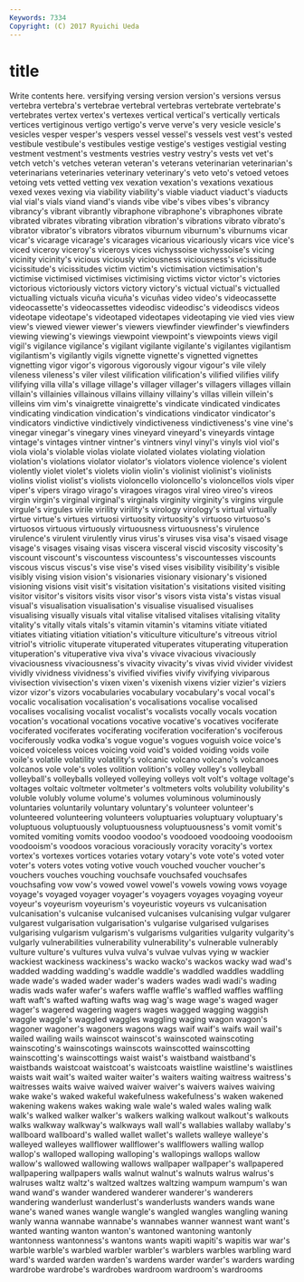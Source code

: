 ```yaml
---
Keywords: 7334 
Copyright: (C) 2017 Ryuichi Ueda
---
```


# title

Write contents here.
 versifying versing version version's versions versus vertebra vertebra's vertebrae
vertebral vertebras vertebrate vertebrate's vertebrates vertex vertex's vertexes vertical vertical's
vertically verticals vertices vertiginous vertigo vertigo's verve verve's very vesicle
vesicle's vesicles vesper vesper's vespers vessel vessel's vessels vest vest's
vested vestibule vestibule's vestibules vestige vestige's vestiges vestigial vesting vestment
vestment's vestments vestries vestry vestry's vests vet vet's vetch vetch's
vetches veteran veteran's veterans veterinarian veterinarian's veterinarians veterinaries veterinary veterinary's
veto veto's vetoed vetoes vetoing vets vetted vetting vex vexation
vexation's vexations vexatious vexed vexes vexing via viability viability's viable
viaduct viaduct's viaducts vial vial's vials viand viand's viands vibe
vibe's vibes vibes's vibrancy vibrancy's vibrant vibrantly vibraphone vibraphone's vibraphones
vibrate vibrated vibrates vibrating vibration vibration's vibrations vibrato vibrato's vibrator
vibrator's vibrators vibratos viburnum viburnum's viburnums vicar vicar's vicarage vicarage's
vicarages vicarious vicariously vicars vice vice's viced viceroy viceroy's viceroys
vices vichyssoise vichyssoise's vicing vicinity vicinity's vicious viciously viciousness viciousness's
vicissitude vicissitude's vicissitudes victim victim's victimisation victimisation's victimise victimised victimises
victimising victims victor victor's victories victorious victoriously victors victory victory's
victual victual's victualled victualling victuals vicuña vicuña's vicuñas video video's
videocassette videocassette's videocassettes videodisc videodisc's videodiscs videos videotape videotape's videotaped
videotapes videotaping vie vied vies view view's viewed viewer viewer's
viewers viewfinder viewfinder's viewfinders viewing viewing's viewings viewpoint viewpoint's viewpoints
views vigil vigil's vigilance vigilance's vigilant vigilante vigilante's vigilantes vigilantism
vigilantism's vigilantly vigils vignette vignette's vignetted vignettes vignetting vigor vigor's
vigorous vigorously vigour vigour's vile vilely vileness vileness's viler vilest
vilification vilification's vilified vilifies vilify vilifying villa villa's village village's
villager villager's villagers villages villain villain's villainies villainous villains villainy
villainy's villas villein villein's villeins vim vim's vinaigrette vinaigrette's vindicate
vindicated vindicates vindicating vindication vindication's vindications vindicator vindicator's vindicators vindictive
vindictively vindictiveness vindictiveness's vine vine's vinegar vinegar's vinegary vines vineyard
vineyard's vineyards vintage vintage's vintages vintner vintner's vintners vinyl vinyl's
vinyls viol viol's viola viola's violable violas violate violated violates
violating violation violation's violations violator violator's violators violence violence's violent
violently violet violet's violets violin violin's violinist violinist's violinists violins
violist violist's violists violoncello violoncello's violoncellos viols viper viper's vipers
virago virago's viragoes viragos viral vireo vireo's vireos virgin virgin's
virginal virginal's virginals virginity virginity's virgins virgule virgule's virgules virile
virility virility's virology virology's virtual virtually virtue virtue's virtues virtuosi
virtuosity virtuosity's virtuoso virtuoso's virtuosos virtuous virtuously virtuousness virtuousness's virulence
virulence's virulent virulently virus virus's viruses visa visa's visaed visage
visage's visages visaing visas viscera visceral viscid viscosity viscosity's viscount
viscount's viscountess viscountess's viscountesses viscounts viscous viscus viscus's vise vise's
vised vises visibility visibility's visible visibly vising vision vision's visionaries
visionary visionary's visioned visioning visions visit visit's visitation visitation's visitations
visited visiting visitor visitor's visitors visits visor visor's visors vista
vista's vistas visual visual's visualisation visualisation's visualise visualised visualises visualising
visually visuals vital vitalise vitalised vitalises vitalising vitality vitality's vitally
vitals vitals's vitamin vitamin's vitamins vitiate vitiated vitiates vitiating vitiation
vitiation's viticulture viticulture's vitreous vitriol vitriol's vitriolic vituperate vituperated vituperates
vituperating vituperation vituperation's vituperative viva viva's vivace vivacious vivaciously vivaciousness
vivaciousness's vivacity vivacity's vivas vivid vivider vividest vividly vividness vividness's
vivified vivifies vivify vivifying viviparous vivisection vivisection's vixen vixen's vixenish
vixens vizier vizier's viziers vizor vizor's vizors vocabularies vocabulary vocabulary's
vocal vocal's vocalic vocalisation vocalisation's vocalisations vocalise vocalised vocalises vocalising
vocalist vocalist's vocalists vocally vocals vocation vocation's vocational vocations vocative
vocative's vocatives vociferate vociferated vociferates vociferating vociferation vociferation's vociferous vociferously
vodka vodka's vogue vogue's vogues voguish voice voice's voiced voiceless
voices voicing void void's voided voiding voids voile voile's volatile
volatility volatility's volcanic volcano volcano's volcanoes volcanos vole vole's voles
volition volition's volley volley's volleyball volleyball's volleyballs volleyed volleying volleys
volt volt's voltage voltage's voltages voltaic voltmeter voltmeter's voltmeters volts
volubility volubility's voluble volubly volume volume's volumes voluminous voluminously voluntaries
voluntarily voluntary voluntary's volunteer volunteer's volunteered volunteering volunteers voluptuaries voluptuary
voluptuary's voluptuous voluptuously voluptuousness voluptuousness's vomit vomit's vomited vomiting vomits
voodoo voodoo's voodooed voodooing voodooism voodooism's voodoos voracious voraciously voracity
voracity's vortex vortex's vortexes vortices votaries votary votary's vote vote's
voted voter voter's voters votes voting votive vouch vouched voucher
voucher's vouchers vouches vouching vouchsafe vouchsafed vouchsafes vouchsafing vow vow's
vowed vowel vowel's vowels vowing vows voyage voyage's voyaged voyager
voyager's voyagers voyages voyaging voyeur voyeur's voyeurism voyeurism's voyeuristic voyeurs
vs vulcanisation vulcanisation's vulcanise vulcanised vulcanises vulcanising vulgar vulgarer vulgarest
vulgarisation vulgarisation's vulgarise vulgarised vulgarises vulgarising vulgarism vulgarism's vulgarisms vulgarities
vulgarity vulgarity's vulgarly vulnerabilities vulnerability vulnerability's vulnerable vulnerably vulture vulture's
vultures vulva vulva's vulvae vulvas vying w wackier wackiest wackiness
wackiness's wacko wacko's wackos wacky wad wad's wadded wadding wadding's
waddle waddle's waddled waddles waddling wade wade's waded wader wader's
waders wades wadi wadi's wading wadis wads wafer wafer's wafers
waffle waffle's waffled waffles waffling waft waft's wafted wafting wafts
wag wag's wage wage's waged wager wager's wagered wagering wagers
wages wagged wagging waggish waggle waggle's waggled waggles waggling waging
wagon wagon's wagoner wagoner's wagoners wagons wags waif waif's waifs
wail wail's wailed wailing wails wainscot wainscot's wainscoted wainscoting wainscoting's
wainscotings wainscots wainscotted wainscotting wainscotting's wainscottings waist waist's waistband waistband's
waistbands waistcoat waistcoat's waistcoats waistline waistline's waistlines waists wait wait's
waited waiter waiter's waiters waiting waitress waitress's waitresses waits waive
waived waiver waiver's waivers waives waiving wake wake's waked wakeful
wakefulness wakefulness's waken wakened wakening wakens wakes waking wale wale's
waled wales waling walk walk's walked walker walker's walkers walking
walkout walkout's walkouts walks walkway walkway's walkways wall wall's wallabies
wallaby wallaby's wallboard wallboard's walled wallet wallet's wallets walleye walleye's
walleyed walleyes wallflower wallflower's wallflowers walling wallop wallop's walloped walloping
walloping's wallopings wallops wallow wallow's wallowed wallowing wallows wallpaper wallpaper's
wallpapered wallpapering wallpapers walls walnut walnut's walnuts walrus walrus's walruses
waltz waltz's waltzed waltzes waltzing wampum wampum's wan wand wand's
wander wandered wanderer wanderer's wanderers wandering wanderlust wanderlust's wanderlusts wanders
wands wane wane's waned wanes wangle wangle's wangled wangles wangling
waning wanly wanna wannabe wannabe's wannabes wanner wannest want want's
wanted wanting wanton wanton's wantoned wantoning wantonly wantonness wantonness's wantons
wants wapiti wapiti's wapitis war war's warble warble's warbled warbler
warbler's warblers warbles warbling ward ward's warded warden warden's wardens
warder warder's warders warding wardrobe wardrobe's wardrobes wardroom wardroom's wardrooms
